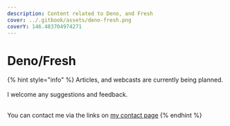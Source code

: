 ```yaml
---
description: Content related to Deno, and Fresh
cover: ../.gitbook/assets/deno-fresh.png
coverY: 146.483704974271
---
```


# Deno/Fresh



{% hint style="info" %}
Articles, and webcasts are currently being planned.\
\
I welcome any suggestions and feedback.

\
You can contact me via the links on [my contact page](../how-to-contact-me.md)
{% endhint %}
